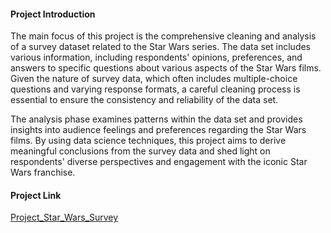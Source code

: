 #### Project Introduction
The main focus of this project is the comprehensive cleaning and analysis of a survey dataset related to the Star Wars series. The data set includes various information, including respondents' opinions, preferences, and answers to specific questions about various aspects of the Star Wars films. Given the nature of survey data, which often includes multiple-choice questions and varying response formats, a careful cleaning process is essential to ensure the consistency and reliability of the data set.

The analysis phase examines patterns within the data set and provides insights into audience feelings and preferences regarding the Star Wars films. By using data science techniques, this project aims to derive meaningful conclusions from the survey data and shed light on respondents' diverse perspectives and engagement with the iconic Star Wars franchise.

#### Project Link
[Project_Star_Wars_Survey](https://github.com/datalex42/Dataquest-A-Collection-of-Data-Science-Projects/blob/3dc1c8d8e282627cad7ce0be79959f3635abb296/Project_Star_Wars_Survey/8_Project_Star_Wars_Survey.ipynb)
